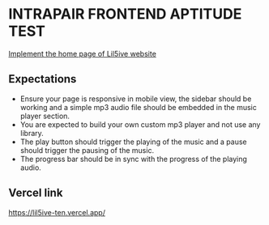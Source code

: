 # INTRAPAIR FRONTEND APTITUDE TEST
[Implement the home page of Lil5ive website](https://www.figma.com/file/9Yd4k97eS54Dk00CKjOPgU/Untitled)

## Expectations
- Ensure your page is responsive in mobile view, the sidebar should be working and a simple mp3
audio file should be embedded in the music player section.
- You are expected to build your own custom mp3 player and not use any library.
- The play button should trigger the playing of the music and a pause should trigger the pausing
of the music.
- The progress bar should be in sync with the progress of the playing audio.
  
## Vercel link
https://lil5ive-ten.vercel.app/
